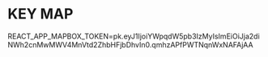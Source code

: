 # KEY MAP 
REACT_APP_MAPBOX_TOKEN=pk.eyJ1IjoiYWpqdW5pb3IzMyIsImEiOiJja2diNWh2cnMwMWV4MnVtd2ZhbHFjbDhvIn0.qmhzAPfPWTNqnWxNAFAjAA